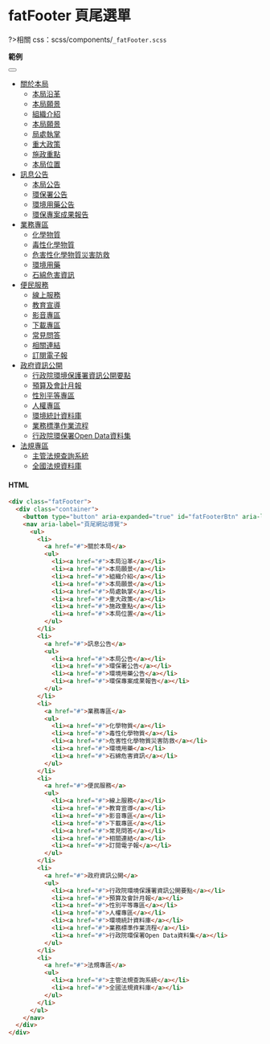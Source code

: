 # fatFooter 頁尾選單

?>相關 css：scss/components/`_fatFooter.scss`

**範例**

<div class="fatFooter">
  <div class="container">
    <button type="button" aria-expanded="true" id="fatFooterBtn" aria-label="開關頁尾網站導覽"></button>
    <nav aria-label="頁尾網站導覽">
      <ul>
        <li>
          <a href="#">關於本局</a>
          <ul>
            <li><a href="#">本局沿革</a></li>
            <li><a href="#">本局願景</a></li>
            <li><a href="#">組織介紹</a></li>
            <li><a href="#">本局願景</a></li>
            <li><a href="#">局處執掌</a></li>
            <li><a href="#">重大政策</a></li>
            <li><a href="#">施政重點</a></li>
            <li><a href="#">本局位置</a></li>
          </ul>
        </li>
        <li>
          <a href="#">訊息公告</a>
          <ul>
            <li><a href="#">本局公告</a></li>
            <li><a href="#">環保署公告</a></li>
            <li><a href="#">環境用藥公告</a></li>
            <li><a href="#">環保專案成果報告</a></li>
          </ul>
        </li>
        <li>
          <a href="#">業務專區</a>
          <ul>
            <li><a href="#">化學物質</a></li>
            <li><a href="#">毒性化學物質</a></li>
            <li><a href="#">危害性化學物質災害防救</a></li>
            <li><a href="#">環境用藥</a></li>
            <li><a href="#">石綿危害資訊</a></li>
          </ul>
        </li>
        <li>
          <a href="#">便民服務</a>
          <ul>
            <li><a href="#">線上服務</a></li>
            <li><a href="#">教育宣導</a></li>
            <li><a href="#">影音專區</a></li>
            <li><a href="#">下載專區</a></li>
            <li><a href="#">常見問答</a></li>
            <li><a href="#">相關連結</a></li>
            <li><a href="#">訂閱電子報</a></li>
          </ul>
        </li>
        <li>
          <a href="#">政府資訊公開</a>
          <ul>
            <li><a href="#">行政院環境保護署資訊公開要點</a></li>
            <li><a href="#">預算及會計月報</a></li>
            <li><a href="#">性別平等專區</a></li>
            <li><a href="#">人權專區</a></li>
            <li><a href="#">環境統計資料庫</a></li>
            <li><a href="#">業務標準作業流程</a></li>
            <li><a href="#">行政院環保署Open Data資料集</a></li>
          </ul>
        </li>
        <li>
          <a href="#">法規專區</a>
          <ul>
            <li><a href="#">主管法規查詢系統</a></li>
            <li><a href="#">全國法規資料庫</a></li>
          </ul>
        </li>
      </ul>
    </nav>
  </div>
</div>

<!-- tabs:start -->

#### **HTML**

```html
<div class="fatFooter">
  <div class="container">
    <button type="button" aria-expanded="true" id="fatFooterBtn" aria-label="開關頁尾網站導覽"></button>
    <nav aria-label="頁尾網站導覽">
      <ul>
        <li>
          <a href="#">關於本局</a>
          <ul>
            <li><a href="#">本局沿革</a></li>
            <li><a href="#">本局願景</a></li>
            <li><a href="#">組織介紹</a></li>
            <li><a href="#">本局願景</a></li>
            <li><a href="#">局處執掌</a></li>
            <li><a href="#">重大政策</a></li>
            <li><a href="#">施政重點</a></li>
            <li><a href="#">本局位置</a></li>
          </ul>
        </li>
        <li>
          <a href="#">訊息公告</a>
          <ul>
            <li><a href="#">本局公告</a></li>
            <li><a href="#">環保署公告</a></li>
            <li><a href="#">環境用藥公告</a></li>
            <li><a href="#">環保專案成果報告</a></li>
          </ul>
        </li>
        <li>
          <a href="#">業務專區</a>
          <ul>
            <li><a href="#">化學物質</a></li>
            <li><a href="#">毒性化學物質</a></li>
            <li><a href="#">危害性化學物質災害防救</a></li>
            <li><a href="#">環境用藥</a></li>
            <li><a href="#">石綿危害資訊</a></li>
          </ul>
        </li>
        <li>
          <a href="#">便民服務</a>
          <ul>
            <li><a href="#">線上服務</a></li>
            <li><a href="#">教育宣導</a></li>
            <li><a href="#">影音專區</a></li>
            <li><a href="#">下載專區</a></li>
            <li><a href="#">常見問答</a></li>
            <li><a href="#">相關連結</a></li>
            <li><a href="#">訂閱電子報</a></li>
          </ul>
        </li>
        <li>
          <a href="#">政府資訊公開</a>
          <ul>
            <li><a href="#">行政院環境保護署資訊公開要點</a></li>
            <li><a href="#">預算及會計月報</a></li>
            <li><a href="#">性別平等專區</a></li>
            <li><a href="#">人權專區</a></li>
            <li><a href="#">環境統計資料庫</a></li>
            <li><a href="#">業務標準作業流程</a></li>
            <li><a href="#">行政院環保署Open Data資料集</a></li>
          </ul>
        </li>
        <li>
          <a href="#">法規專區</a>
          <ul>
            <li><a href="#">主管法規查詢系統</a></li>
            <li><a href="#">全國法規資料庫</a></li>
          </ul>
        </li>
      </ul>
    </nav>
  </div>
</div>
```

<!-- tabs:end -->

<style>
  .fatFooter nav{
    width:100%;
  }
  .fatFooter nav > ul{
    width:100%;
  }
</style>
<script>
  function fatFooter() {
  const fatFooterBtn = document.querySelector('#fatFooterBtn');

  if (!fatFooterBtn) return;

  const fatFooterCon = document.querySelectorAll('.fatFooter nav > ul > li > ul');

  let idArray = [];
  fatFooterCon.forEach((item, i) => {
    idArray.push(`fatFooter${i}`);
    item.setAttribute('id', `fatFooter${i}_con`);
    item.setAttribute('aria-labelledby', `fatFooterBtn`);
  });

  fatFooterBtn.setAttribute('aria-controls', idArray.join(' '));
  fatFooterBtn.setAttribute('aria-expanded', 'true');

  fatFooterBtn.addEventListener('click', (e) => {
    e.preventDefault();
    fatFooterCon.forEach((i) => _toggleFatFooter(i, 400));
  });

  function _toggleFatFooter(element, time = 200) {
    let ele = window.getComputedStyle(element);

    let display = ele.display;
    let speed = time;
    element.style.display = display;
    if (display === 'none') {
      element.style.display = 'flex';
      let totalHeight = element.offsetHeight;
      element.style.overflow = 'hidden';
      element.style.height = '0px';
      element.style.transitionProperty = 'height';
      element.style.transitionDuration = `${speed}ms`;
      setTimeout(() => {
        element.style.height = `${totalHeight}px`;
      }, 0);
      setTimeout(() => {
        element.style.removeProperty('height');
        element.style.removeProperty('overflow');
        element.style.removeProperty('transition-duration');
        element.style.removeProperty('transition-property');
      }, speed);
      fatFooterBtn.setAttribute('aria-expanded', 'true');
      fatFooterBtn.classList.remove('active');
    } else {
      let totalHeight2 = element.offsetHeight;
      element.style.overflow = 'hidden';
      element.style.height = `${totalHeight2}px`;
      element.style.transitionProperty = 'height';
      element.style.transitionDuration = `${speed}ms`;
      setTimeout(() => {
        element.style.height = `0px`;
      }, 0);
      setTimeout(() => {
        element.style.display = 'none';
        element.style.removeProperty('height');
        element.style.removeProperty('overflow');
        element.style.removeProperty('transition-duration');
        element.style.removeProperty('transition-property');
      }, speed);
      fatFooterBtn.setAttribute('aria-expanded', 'false');
      fatFooterBtn.classList.add('active');
    }
  }
}
window.addEventListener('load', () => fatFooter());
</script>
